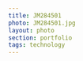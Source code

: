 ```yaml
--- 
title: JM284501 
photo: JM284501.jpg 
layout: photo 
section: portfolio 
tags: technology 
---  
```

  
